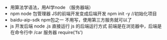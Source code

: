 - 用算法学语法，用AI学node （服务器端）
- npm node 包管理器
JS的前端开发变成后端开发 
npm init -y  //初始化项目
- baidu-aip-sdk  npm包之一
  不用写，使用第三方服务就可以了
- js 开发后端
  node .js 直接运行 js 的后端运行方式
  前端是在浏览器中，后端是在命令行中
  /car 服务器 require('fs')
  